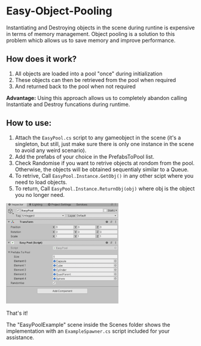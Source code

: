 # Easy-Object-Pooling

Instantiating and Destroying objects in the scene during runtine is expensive in terms of memory management. Object pooling is a solution to this problem whicb allows us to save memory and improve performance.

## How does it work?

1. All objects are loaded into a pool "once" during initialization
2. These objects can then be retrieved from the pool when required 
3. And returned back to the pool when not required

**Advantage:** Using this approach allows us to completely abandon calling Instantiate and Destroy funcations during runtime.

## How to use:

1. Attach the `EasyPool.cs` script to any gameobject in the scene (it's a singleton, but still, just make sure there is only one instance in the scene to avoid any weird scenario).
2. Add the prefabs of your choice in the PrefabsToPool list.
3. Check Randomise if you want to retrive objects at rondom from the pool. Otherwise, the objects will be obtained sequentialy similar to a Queue.
4. To retrive, Call `EasyPool.Instance.GetObj()` in any other scipt where you need to load objects. 
5. To return, Call `EasyPool.Instance.ReturnObj(obj)` where obj is the object you no longer need. 

<img src="Image/sample.png" width="300">

That's it! 

The "EasyPoolExample" scene inside the Scenes folder shows the implementation with an `ExampleSpawner.cs` script included for your assistance.

